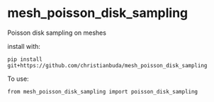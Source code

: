 # mesh_poisson_disk_sampling
Poisson disk sampling on meshes

install with:

```pip install git+https://github.com/christianbuda/mesh_poisson_disk_sampling```

To use:

```from mesh_poisson_disk_sampling import poisson_disk_sampling```
